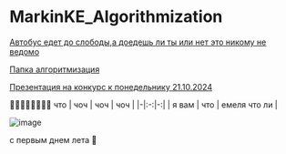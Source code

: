 # MarkinKE_Algorithmization
[Автобус едет до слободы,а  доедешь ли ты или нет это никому не ведомо](https://docs.google.com/document/d/1kGVV50_xqjU4yuVv9PJgcf4veSFau6pS27OZlMMw0r0/edit?usp=sharing)

[Папка алгоритмизация](https://drive.google.com/drive/folders/1Kyl5tRALw4bu0Qhv1btufo1lbhRlaejS?usp=sharing)

[Презентация на конкурс к понедельнику 21.10.2024](https://docs.google.com/presentation/d/1AzBy7orDOOrT5HJON8sdWBqDfA11URC3/edit?usp=sharing&ouid=118001589816062457601&rtpof=true&sd=true)

🎁🎁🎁🎁🎁🎁🎁🎁
что
| чоч | чоч | чоч |
|-|:-:|-:|
| я вам | что | емеля что ли |

![image](https://github.com/user-attachments/assets/a18245d5-c172-4fc5-815d-4922b73fcdfb)

с первым днем лета 🦭

